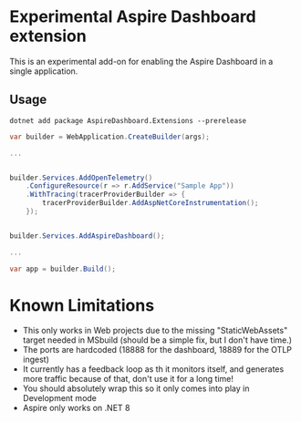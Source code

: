 # Experimental Aspire Dashboard extension

This is an experimental add-on for enabling the Aspire Dashboard in a single application.

## Usage

```shell
dotnet add package AspireDashboard.Extensions --prerelease
```

```csharp
var builder = WebApplication.CreateBuilder(args);

...


builder.Services.AddOpenTelemetry()
    .ConfigureResource(r => r.AddService("Sample App"))
    .WithTracing(tracerProviderBuilder => {
        tracerProviderBuilder.AddAspNetCoreInstrumentation();
    });


builder.Services.AddAspireDashboard();

...

var app = builder.Build();
```

# Known Limitations

* This only works in Web projects due to the missing "StaticWebAssets" target needed in MSbuild (should be a simple fix, but I don't have time.)
* The ports are hardcoded (18888 for the dashboard, 18889 for the OTLP ingest)
* It currently has a feedback loop as th it monitors itself, and generates more traffic because of that, don't use it for a long time!
* You should absolutely wrap this so it only comes into play in Development mode
* Aspire only works on .NET 8